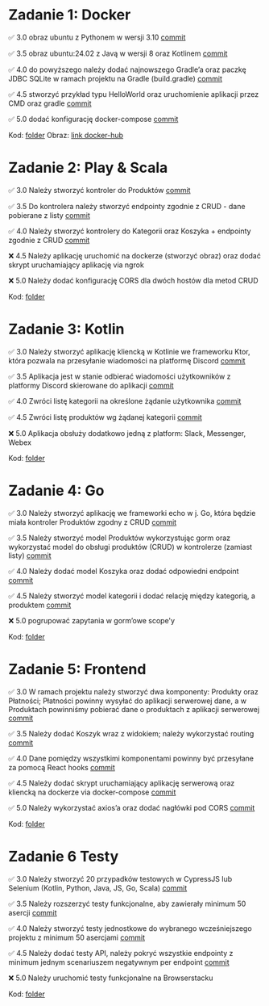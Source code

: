 # Zadanie 1: Docker

✅ 3.0 obraz ubuntu z Pythonem w wersji 3.10 [commit](https://github.com/Maurice010/e-biznes/commit/febd9483b97d05fa8d29b4c4e2cb59b5b7410ed5)

✅ 3.5 obraz ubuntu:24.02 z Javą w wersji 8 oraz Kotlinem [commit](https://github.com/Maurice010/e-biznes/commit/febd9483b97d05fa8d29b4c4e2cb59b5b7410ed5)

✅ 4.0 do powyższego należy dodać najnowszego Gradle’a oraz paczkę JDBC
SQLite w ramach projektu na Gradle (build.gradle) [commit](https://github.com/Maurice010/e-biznes/commit/febd9483b97d05fa8d29b4c4e2cb59b5b7410ed5)

✅ 4.5 stworzyć przykład typu HelloWorld oraz uruchomienie aplikacji
przez CMD oraz gradle [commit](https://github.com/Maurice010/e-biznes/commit/febd9483b97d05fa8d29b4c4e2cb59b5b7410ed5)

✅ 5.0 dodać konfigurację docker-compose [commit](https://github.com/Maurice010/e-biznes/commit/febd9483b97d05fa8d29b4c4e2cb59b5b7410ed5)

Kod: [folder](https://github.com/Maurice010/e-biznes/tree/main/task1)
Obraz: [link docker-hub](https://hub.docker.com/repository/docker/mauricee/e-biz-task1)

# Zadanie 2: Play & Scala

✅ 3.0 Należy stworzyć kontroler do Produktów [commit](https://github.com/Maurice010/e-biznes/commit/142c41882f1cdbd185601c4a8c7755ea840ada6b)

✅ 3.5 Do kontrolera należy stworzyć endpointy zgodnie z CRUD - dane pobierane z listy [commit](https://github.com/Maurice010/e-biznes/commit/142c41882f1cdbd185601c4a8c7755ea840ada6b)

✅ 4.0 Należy stworzyć kontrolery do Kategorii oraz Koszyka + endpointy zgodnie z CRUD [commit](https://github.com/Maurice010/e-biznes/commit/142c41882f1cdbd185601c4a8c7755ea840ada6b)

❌ 4.5 Należy aplikację uruchomić na dockerze (stworzyć obraz) oraz dodać skrypt uruchamiający aplikację via ngrok

❌ 5.0 Należy dodać konfigurację CORS dla dwóch hostów dla metod CRUD

Kod: [folder](https://github.com/Maurice010/e-biznes/tree/main/task2)

# Zadanie 3: Kotlin

✅ 3.0 Należy stworzyć aplikację kliencką w Kotlinie we frameworku Ktor, która pozwala na przesyłanie wiadomości na platformę Discord [commit](https://github.com/Maurice010/e-biznes/commit/185c9bc7b8cf838ccfad4b8a96f0f21fc8b4e9f6)

✅ 3.5 Aplikacja jest w stanie odbierać wiadomości użytkowników z platformy Discord skierowane do aplikacji [commit](https://github.com/Maurice010/e-biznes/commit/185c9bc7b8cf838ccfad4b8a96f0f21fc8b4e9f6)

✅ 4.0 Zwróci listę kategorii na określone żądanie użytkownika [commit](https://github.com/Maurice010/e-biznes/commit/185c9bc7b8cf838ccfad4b8a96f0f21fc8b4e9f6)

✅ 4.5 Zwróci listę produktów wg żądanej kategorii [commit](https://github.com/Maurice010/e-biznes/commit/185c9bc7b8cf838ccfad4b8a96f0f21fc8b4e9f6)

❌ 5.0 Aplikacja obsłuży dodatkowo jedną z platform: Slack, Messenger, Webex

Kod: [folder](https://github.com/Maurice010/e-biznes/tree/main/task3)

# Zadanie 4: Go

✅ 3.0 Należy stworzyć aplikację we frameworki echo w j. Go, która będzie miała kontroler Produktów zgodny z CRUD [commit](https://github.com/Maurice010/e-biznes/commit/0c68559219ea48aedf3353f542218690f9578a97)

✅ 3.5 Należy stworzyć model Produktów wykorzystując gorm oraz wykorzystać model do obsługi produktów (CRUD) w kontrolerze (zamiast listy) [commit](https://github.com/Maurice010/e-biznes/commit/0c68559219ea48aedf3353f542218690f9578a97)

✅ 4.0 Należy dodać model Koszyka oraz dodać odpowiedni endpoint [commit](https://github.com/Maurice010/e-biznes/commit/0c68559219ea48aedf3353f542218690f9578a97)

✅ 4.5 Należy stworzyć model kategorii i dodać relację między kategorią, a produktem [commit](https://github.com/Maurice010/e-biznes/commit/0c68559219ea48aedf3353f542218690f9578a97)

❌ 5.0 pogrupować zapytania w gorm’owe scope'y

Kod: [folder](https://github.com/Maurice010/e-biznes/tree/main/task4)

# Zadanie 5: Frontend

✅ 3.0 W ramach projektu należy stworzyć dwa komponenty: Produkty oraz Płatności; Płatności powinny wysyłać do aplikacji serwerowej dane, a w Produktach powinniśmy pobierać dane o produktach z aplikacji serwerowej [commit](https://github.com/Maurice010/e-biznes/commit/38d6ac1c4297179b23f1db7b7eb9fb0ac0599e92)

✅ 3.5 Należy dodać Koszyk wraz z widokiem; należy wykorzystać routing [commit](https://github.com/Maurice010/e-biznes/commit/38d6ac1c4297179b23f1db7b7eb9fb0ac0599e92)

✅ 4.0 Dane pomiędzy wszystkimi komponentami powinny być przesyłane za pomocą React hooks [commit](https://github.com/Maurice010/e-biznes/commit/38d6ac1c4297179b23f1db7b7eb9fb0ac0599e92)

✅ 4.5 Należy dodać skrypt uruchamiający aplikację serwerową oraz kliencką na dockerze via docker-compose [commit](https://github.com/Maurice010/e-biznes/commit/38d6ac1c4297179b23f1db7b7eb9fb0ac0599e92)

✅ 5.0 Należy wykorzystać axios’a oraz dodać nagłówki pod CORS [commit](https://github.com/Maurice010/e-biznes/commit/38d6ac1c4297179b23f1db7b7eb9fb0ac0599e92)

Kod: [folder](https://github.com/Maurice010/e-biznes/tree/main/task5)

# Zadanie 6 Testy

✅ 3.0 Należy stworzyć 20 przypadków testowych w CypressJS lub Selenium (Kotlin, Python, Java, JS, Go, Scala) [commit](https://github.com/Maurice010/e-biznes/commit/107a9ed1d8c5ab3eee6b33c05fb2f25301d00803)

✅ 3.5 Należy rozszerzyć testy funkcjonalne, aby zawierały minimum 50 asercji [commit](https://github.com/Maurice010/e-biznes/commit/107a9ed1d8c5ab3eee6b33c05fb2f25301d00803)

✅ 4.0 Należy stworzyć testy jednostkowe do wybranego wcześniejszego projektu z minimum 50 asercjami [commit](https://github.com/Maurice010/e-biznes/commit/107a9ed1d8c5ab3eee6b33c05fb2f25301d00803)

✅ 4.5 Należy dodać testy API, należy pokryć wszystkie endpointy z minimum jednym scenariuszem negatywnym per endpoint [commit](https://github.com/Maurice010/e-biznes/commit/107a9ed1d8c5ab3eee6b33c05fb2f25301d00803)

❌ 5.0 Należy uruchomić testy funkcjonalne na Browserstacku

Kod: [folder](https://github.com/Maurice010/e-biznes/tree/main/task5)
